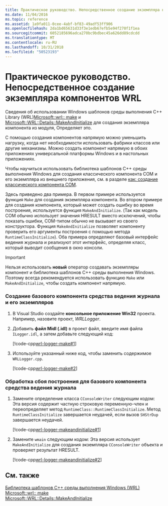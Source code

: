 ```yaml
---
title: Практическое руководство. Непосредственное создание экземпляра компонентов WRL
ms.date: 11/04/2016
ms.topic: reference
ms.assetid: 1a9fa011-0cee-4abf-bf83-49adf53ff906
ms.openlocfilehash: 2da1bd65631d33f3e1edb67efb5e94f270f1f1ea
ms.sourcegitcommit: 6052185696adca270bc9bdbec45a626dd89cdcdd
ms.translationtype: MT
ms.contentlocale: ru-RU
ms.lasthandoff: 10/31/2018
ms.locfileid: "50523193"
---
```

# <a name="how-to-instantiate-wrl-components-directly"></a>Практическое руководство. Непосредственное создание экземпляра компонентов WRL

Сведения об использовании Windows шаблонов среды выполнения C++ Library (WRL)[Microsoft::wrl:: make](../windows/make-function.md) и [Microsoft::WRL::Details::MakeAndInitialize](../windows/makeandinitialize-function.md) для создания экземпляра компонента из модуля, Определяет это.

С помощью создания компонентов напрямую можно уменьшить нагрузку, когда нет необходимости использовать фабрики классов или другие механизмы. Можно создать компонент напрямую в обоих приложениях универсальной платформы Windows и в настольных приложениях.

Чтобы научиться использовать библиотека шаблонов C++ среды выполнения Windows для создания классического компонента COM и его экземпляра из внешнего приложения, см. в разделе [как: создание классического компонента COM](../windows/how-to-create-a-classic-com-component-using-wrl.md).

Здесь приведено два примера. В первом примере используется функция `Make` для создания экземпляра компонента. Во втором примере для создания компонента, который может создать ошибку во время построения, используется функция `MakeAndInitialize`. (Так как модель COM обычно использует значения HRESULT вместо исключений, чтобы показать ошибки, COM-типом обычно не вызывает из своего конструктора. Функция `MakeAndInitialize` позволяет компоненту проверить его аргументы построения с помощью метода `RuntimeClassInitialize`). Оба примера определяют базовый интерфейс ведения журнала и реализуют этот интерфейс, определяя класс, который выводит сообщения в окно консоли.

> [!IMPORTANT]
> Нельзя использовать **новый** оператор создавать экземпляры компонент и библиотека шаблонов C++ среды выполнения Windows. Поэтому всегда рекомендуется использовать функцию `Make` или `MakeAndInitialize`, чтобы создать компонент напрямую.

### <a name="to-create-and-instantiate-a-basic-logger-component"></a>Создание базового компонента средства ведения журнала и его экземпляров

1. В Visual Studio создайте **консольное приложение Win32** проекта. Например, назовите проект, *WRLLogger*.

2. Добавить **файл Midl (.idl)** в проект файл, введите имя файла `ILogger.idl`, а затем добавьте следующий код:

   [!code-cpp[wrl-logger-make#1](../windows/codesnippet/CPP/how-to-instantiate-wrl-components-directly_1.idl)]

3. Используйте указанный ниже код, чтобы заменить содержимое `WRLLogger.cpp`.

   [!code-cpp[wrl-logger-make#2](../windows/codesnippet/CPP/how-to-instantiate-wrl-components-directly_2.cpp)]

### <a name="to-handle-construction-failure-for-the-basic-logger-component"></a>Обработка сбоя построения для базового компонента средства ведения журнала

1. Замените определение класса `CConsoleWriter` следующим кодом: Эта версия содержит частную строковую переменную-член и переопределяет метод `RuntimeClass::RuntimeClassInitialize`. Метод `RuntimeClassInitialize` завершается неудачей, если вызов `SHStrDup` завершается неудачей.

   [!code-cpp[wrl-logger-makeandinitialize#1](../windows/codesnippet/CPP/how-to-instantiate-wrl-components-directly_3.cpp)]

2. Замените `wmain` следующим кодом: Эта версия использует `MakeAndInitialize` для создания экземпляра `CConsoleWriter` объекта и проверяет результат HRESULT.

   [!code-cpp[wrl-logger-makeandinitialize#2](../windows/codesnippet/CPP/how-to-instantiate-wrl-components-directly_4.cpp)]

## <a name="see-also"></a>См. также

[Библиотека шаблонов C++ среды выполнения Windows (WRL)](../windows/windows-runtime-cpp-template-library-wrl.md)<br/>
[Microsoft::wrl:: make](../windows/make-function.md)<br/>
[Microsoft::WRL::Details::MakeAndInitialize](../windows/makeandinitialize-function.md)